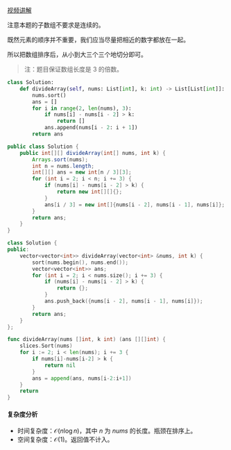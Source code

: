 [视频讲解](https://www.bilibili.com/video/BV1994y1A7oo/)

注意本题的子数组不要求是连续的。

既然元素的顺序并不重要，我们应当尽量把相近的数字都放在一起。

所以把数组排序后，从小到大三个三个地切分即可。

> 注：题目保证数组长度是 $3$ 的倍数。

```py [sol-Python3]
class Solution:
    def divideArray(self, nums: List[int], k: int) -> List[List[int]]:
        nums.sort()
        ans = []
        for i in range(2, len(nums), 3):
            if nums[i] - nums[i - 2] > k:
                return []
            ans.append(nums[i - 2: i + 1])
        return ans
```

```java [sol-Java]
public class Solution {
    public int[][] divideArray(int[] nums, int k) {
        Arrays.sort(nums);
        int n = nums.length;
        int[][] ans = new int[n / 3][3];
        for (int i = 2; i < n; i += 3) {
            if (nums[i] - nums[i - 2] > k) {
                return new int[][]{};
            }
            ans[i / 3] = new int[]{nums[i - 2], nums[i - 1], nums[i]};
        }
        return ans;
    }
}
```

```cpp [sol-C++]
class Solution {
public:
    vector<vector<int>> divideArray(vector<int> &nums, int k) {
        sort(nums.begin(), nums.end());
        vector<vector<int>> ans;
        for (int i = 2; i < nums.size(); i += 3) {
            if (nums[i] - nums[i - 2] > k) {
                return {};
            }
            ans.push_back({nums[i - 2], nums[i - 1], nums[i]});
        }
        return ans;
    }
};
```

```go [sol-Go]
func divideArray(nums []int, k int) (ans [][]int) {
	slices.Sort(nums)
	for i := 2; i < len(nums); i += 3 {
		if nums[i]-nums[i-2] > k {
			return nil
		}
		ans = append(ans, nums[i-2:i+1])
	}
	return
}
```

#### 复杂度分析

- 时间复杂度：$\mathcal{O}(n\log n)$，其中 $n$ 为 $\textit{nums}$ 的长度。瓶颈在排序上。
- 空间复杂度：$\mathcal{O}(1)$。返回值不计入。

